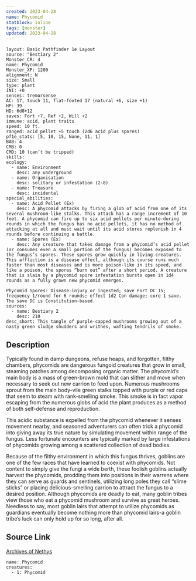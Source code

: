 ```yaml
---
created: 2023-04-28
name: Phycomid
statblock: inline
tags: [monster]
updated: 2023-04-28
---
```

```statblock
layout: Basic Pathfinder 1e Layout
source: "Bestiary 2"
Monster_CR: 4
name: Phycomid
Monster_XP: 1200
alignment: N
size: Small
type: plant
INI: +0
senses: tremorsense
AC: 17, touch 11, flat-footed 17 (natural +6, size +1)
HP: 39
HD: 6d8+12
saves: Fort +7, Ref +2, Will +2
immune: acid, plant traits
speed: 10 ft.
ranged: acid pellet +5 touch (2d6 acid plus spores)
pf1e_stats: [5, 10, 15, None, 11, 1]
BAB: 4
CMB: 0
CMD: 10 (can’t be tripped)
skills: 
ecology:
  - name: Environment
    desc: any underground
  - name: Organisation
    desc: solitary or infestation (2-8)
  - name: Treasure
    desc: incidental
special_abilities:
  - name: Acid Pellet (Ex)
    desc: A phycomid attacks by firing a glob of acid from one of its several mushroom-like stalks. This attack has a range increment of 10 feet. A phycomid can fire up to six acid pellets per minute-during rounds in which the fungus has no acid pellets, it has no method of attacking at all and must wait until its acid stores replenish in 4 rounds before continuing a battle.
  - name: Spores (Ex)
    desc: Any creature that takes damage from a phycomid’s acid pellet (or consumes even a small portion of the fungus) becomes exposed to the fungus’s spores. These spores grow quickly in living creatures. This affliction is a disease effect, although its course runs much faster than most diseases and is more poison-like in its speed, and like a poison, the spores “burn out” after a short period. A creature that is slain by a phycomid spore infestation bursts open in 1d4 rounds as a fully grown new phycomid emerges.

Phycomid Spores: Disease-injury or ingested; save Fort DC 15; frequency 1/round for 6 rounds; effect 1d2 Con damage; cure 1 save. The save DC is Constitution-based.
sources:
  - name: Bestiary 2
    desc: 210
desc_short: This tangle of purple-capped mushrooms growing out of a nasty green sludge shudders and writhes, wafting tendrils of smoke.
```
## Description
Typically found in damp dungeons, refuse heaps, and forgotten, filthy chambers, phycomids are dangerous fungoid creatures that grow in small, steaming patches among decomposing organic matter. The phycomid’s main body is a mass of green-brown mold that can slither and move when necessary to seek out new carrion to feed upon. Numerous mushrooms sprout from the main body-vile green stalks topped with purple or red caps that seem to steam with rank-smelling smoke. This smoke is in fact vapor escaping from the numerous globs of acid the plant produces as a method of both self-defense and reproduction.

This acidic substance is expelled from the phycomid whenever it senses movement nearby, and seasoned adventurers can often trick a phycomid into giving away its true nature by simulating movement within range of the fungus. Less fortunate encounters are typically marked by large infestations of phycomids growing among a scattered collection of dead bodies.

Because of the filthy environment in which this fungus thrives, goblins are one of the few races that have learned to coexist with phycomids. Not content to simply give the fungi a wide berth, these foolish goblins actually harvest the phycomids, prodding them into positions in their warrens where they can serve as guards and sentinels, utilizing long poles they call “slime sticks” or placing delicious-smelling carrion to attract the fungus to a desired position. Although phycomids are deadly to eat, many goblin tribes view those who eat a phycomid mushroom and survive as great heroes. Needless to say, most goblin lairs that attempt to utilize phycomids as guardians eventually become nothing more than phycomid lairs-a goblin tribe’s luck can only hold up for so long, after all.
## Source Link
[Archives of Nethys](https://aonprd.com/MonsterDisplay.aspx?ItemName=Phycomid)
```encounter-table
name: Phycomid
creatures:
  - 1: Phycomid
```
